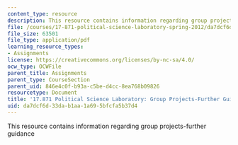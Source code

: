 ```yaml
---
content_type: resource
description: This resource contains information regarding group projects-further guidance
file: /courses/17-871-political-science-laboratory-spring-2012/da7dcf6d33dab1aa1a695bfcfa5b37d4_MIT17_871S12_GrpGuidance.pdf
file_size: 63501
file_type: application/pdf
learning_resource_types:
- Assignments
license: https://creativecommons.org/licenses/by-nc-sa/4.0/
ocw_type: OCWFile
parent_title: Assignments
parent_type: CourseSection
parent_uid: 846e4c0f-b93a-c5be-d4cc-8ea768b09826
resourcetype: Document
title: '17.871 Political Science Laboratory: Group Projects-Further Guidance'
uid: da7dcf6d-33da-b1aa-1a69-5bfcfa5b37d4
---
```

This resource contains information regarding group projects-further guidance